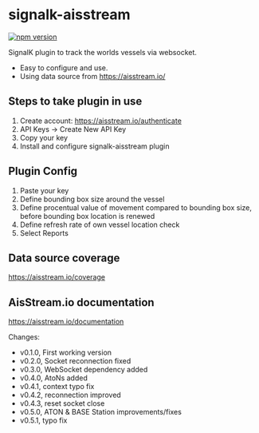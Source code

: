 # signalk-aisstream
[![npm version](https://badge.fury.io/js/signalk-aisstream.svg)](https://badge.fury.io/js/signalk-aisstream)

SignalK plugin to track the worlds vessels via websocket.
- Easy to configure and use.
- Using data source from https://aisstream.io/

## Steps to take plugin in use
1) Create account: https://aisstream.io/authenticate
2) API Keys -> Create New API Key
3) Copy your key
4) Install and configure signalk-aisstream plugin

## Plugin Config
1) Paste your key
2) Define bounding box size around the vessel
3) Define procentual value of movement compared to bounding box size, before bounding box location is renewed
4) Define refresh rate of own vessel location check 
5) Select Reports

## Data source coverage
https://aisstream.io/coverage

## AisStream.io documentation
https://aisstream.io/documentation

Changes:
- v0.1.0, First working version
- v0.2.0, Socket reconnection fixed
- v0.3.0, WebSocket dependency added
- v0.4.0, AtoNs added
- v0.4.1, context typo fix
- v0.4.2, reconnection improved
- v0.4.3, reset socket close
- v0.5.0, ATON & BASE Station improvements/fixes
- v0.5.1, typo fix

